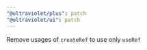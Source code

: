 ```yaml
---
"@ultraviolet/plus": patch
"@ultraviolet/ui": patch
---
```


Remove usages of `createRef` to use only `useRef`
